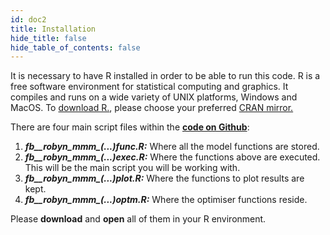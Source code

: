 ```yaml
---
id: doc2
title: Installation
hide_title: false
hide_table_of_contents: false
---
```

It is necessary to have R installed in order to be able to run this code. R is a free software environment for statistical computing and graphics. It compiles and runs on a wide variety of UNIX platforms, Windows and MacOS. To [download R.](https://cran.r-project.org/mirrors.html), please choose your preferred [CRAN mirror.](https://cran.r-project.org/mirrors.html)

There are four main script files within the [**code on Github**](https://github.com/facebookexperimental/Robyn/tree/master/source):
1. ***fb__robyn_mmm_(...)func.R:*** Where all the model functions are stored.
2. ***fb__robyn_mmm_(...)exec.R:*** Where the functions above are executed. This will be the main script you will be working with.
3. ***fb__robyn_mmm_(...)plot.R:*** Where the functions to plot results are kept.
4. ***fb__robyn_mmm_(...)optm.R:*** Where the optimiser functions reside.

Please **download** and **open** all of them in your R environment.
